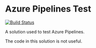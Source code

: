 # Azure Pipelines Test

[![Build Status](https://dev.azure.com/EnableInternationalLtd/Open%20Source/_apis/build/status/EnableSoftware.azure-pipelines-test?branchName=master)](https://dev.azure.com/EnableInternationalLtd/Open%20Source/_build/latest?definitionId=8&branchName=main)

A solution used to test Azure Pipelines.

The code in this solution is not useful.
